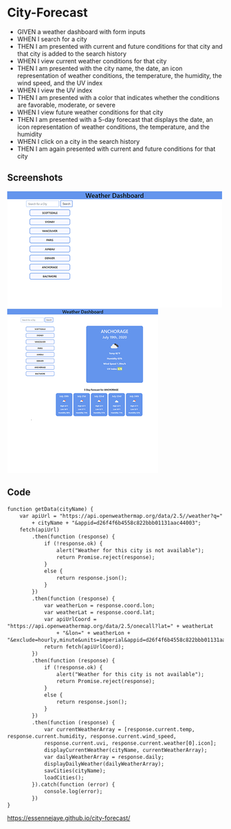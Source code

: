 # City-Forecast
* GIVEN a weather dashboard with form inputs
* WHEN I search for a city
* THEN I am presented with current and future conditions for that city and that city is added to the search history
* WHEN I view current weather conditions for that city
* THEN I am presented with the city name, the date, an icon representation of weather conditions, the temperature, the humidity, the wind speed, and the UV index
* WHEN I view the UV index
* THEN I am presented with a color that indicates whether the conditions are favorable, moderate, or severe
* WHEN I view future weather conditions for that city
* THEN I am presented with a 5-day forecast that displays the date, an icon representation of weather conditions, the temperature, and the humidity
* WHEN I click on a city in the search history
* THEN I am again presented with current and future conditions for that city



## Screenshots

![](assets/images/forecast_screenshot1.png)
![](assets/images/forecast_screenshot2.png)

## Code
````
function getData(cityName) {
    var apiUrl = "https://api.openweathermap.org/data/2.5//weather?q="
        + cityName + "&appid=d26f4f6b4558c822bbb01131aac44003";
    fetch(apiUrl)
        .then(function (response) {
            if (!response.ok) {
                alert("Weather for this city is not available");
                return Promise.reject(response);
            }
            else {
                return response.json();
            }
        })
        .then(function (response) {
            var weatherLon = response.coord.lon;
            var weatherLat = response.coord.lat;
            var apiUrlCoord = "https://api.openweathermap.org/data/2.5/onecall?lat=" + weatherLat
                + "&lon=" + weatherLon + "&exclude=hourly,minute&units=imperial&appid=d26f4f6b4558c822bbb01131aac44003"
            return fetch(apiUrlCoord);
        })
        .then(function (response) {
            if (!response.ok) {
                alert("Weather for this city is not available");
                return Promise.reject(response);
            }
            else {
                return response.json();
            }
        })
        .then(function (response) {
            var currentWeatherArray = [response.current.temp, response.current.humidity, response.current.wind_speed,
            response.current.uvi, response.current.weather[0].icon];
            displayCurrentWeather(cityName, currentWeatherArray);
            var dailyWeatherArray = response.daily;
            displayDailyWeather(dailyWeatherArray);
            savCities(cityName);
            loadCities();
        }).catch(function (error) {
            console.log(error);
        })
}
````

https://essennejaye.github.io/city-forecast/
